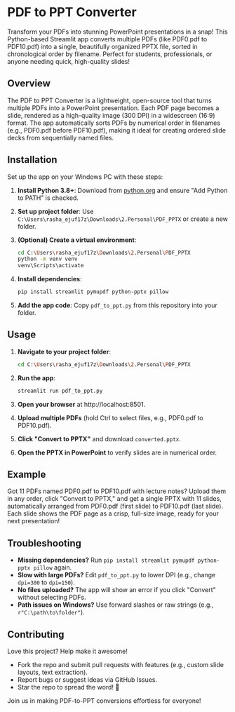 # PDF to PPT Converter

Transform your PDFs into stunning PowerPoint presentations in a snap! This Python-based Streamlit app converts multiple PDFs (like PDF0.pdf to PDF10.pdf) into a single, beautifully organized PPTX file, sorted in chronological order by filename. Perfect for students, professionals, or anyone needing quick, high-quality slides!

## Overview
The PDF to PPT Converter is a lightweight, open-source tool that turns multiple PDFs into a PowerPoint presentation. Each PDF page becomes a slide, rendered as a high-quality image (300 DPI) in a widescreen (16:9) format. The app automatically sorts PDFs by numerical order in filenames (e.g., PDF0.pdf before PDF10.pdf), making it ideal for creating ordered slide decks from sequentially named files.

## Installation
Set up the app on your Windows PC with these steps:

1. **Install Python 3.8+**: Download from [python.org](https://python.org) and ensure "Add Python to PATH" is checked.

2. **Set up project folder**: Use `C:\Users\rasha_ejuf17z\Downloads\2.Personal\PDF_PPTX` or create a new folder.

3. **(Optional) Create a virtual environment**:
   ```bash
   cd C:\Users\rasha_ejuf17z\Downloads\2.Personal\PDF_PPTX
   python -m venv venv
   venv\Scripts\activate
   ```

4. **Install dependencies**:
   ```bash
   pip install streamlit pymupdf python-pptx pillow
   ```

5. **Add the app code**: Copy `pdf_to_ppt.py` from this repository into your folder.

## Usage

1. **Navigate to your project folder**:
   ```bash
   cd C:\Users\rasha_ejuf17z\Downloads\2.Personal\PDF_PPTX
   ```

2. **Run the app**:
   ```bash
   streamlit run pdf_to_ppt.py
   ```

3. **Open your browser** at http://localhost:8501.

4. **Upload multiple PDFs** (hold Ctrl to select files, e.g., PDF0.pdf to PDF10.pdf).

5. **Click "Convert to PPTX"** and download `converted.pptx`.

6. **Open the PPTX in PowerPoint** to verify slides are in numerical order.

## Example
Got 11 PDFs named PDF0.pdf to PDF10.pdf with lecture notes? Upload them in any order, click "Convert to PPTX," and get a single PPTX with 11 slides, automatically arranged from PDF0.pdf (first slide) to PDF10.pdf (last slide). Each slide shows the PDF page as a crisp, full-size image, ready for your next presentation!

## Troubleshooting

- **Missing dependencies?** Run `pip install streamlit pymupdf python-pptx pillow` again.
- **Slow with large PDFs?** Edit `pdf_to_ppt.py` to lower DPI (e.g., change `dpi=300` to `dpi=150`).
- **No files uploaded?** The app will show an error if you click "Convert" without selecting PDFs.
- **Path issues on Windows?** Use forward slashes or raw strings (e.g., `r"C:\path\to\folder"`).

## Contributing
Love this project? Help make it awesome!

- Fork the repo and submit pull requests with features (e.g., custom slide layouts, text extraction).
- Report bugs or suggest ideas via GitHub Issues.
- Star the repo to spread the word! 🌟

Join us in making PDF-to-PPT conversions effortless for everyone!
